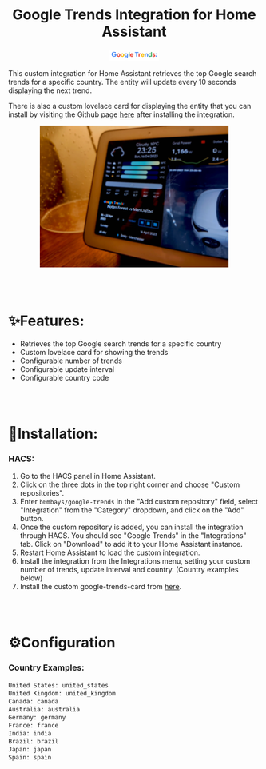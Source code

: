 # <center>Google Trends Integration for Home Assistant </center>

<p align="center">
  <img src="custom_components/google_trends/www/google-trends-logo.png" width=20% height=20%>


This custom integration for Home Assistant retrieves the top Google search trends for a specific country. The entity will update every 10 seconds displaying the next trend.

There is also a custom lovelace card for displaying the entity that you can install by visiting the Github page [here](https://github.com/b0mbays/google-trends-card) after installing the integration.

<p align="center">
  <img src="images/demo.png" width=75% height=75%>
</p>
<br/><br/>

✨**Features:**
============

- Retrieves the top Google search trends for a specific country
- Custom lovelace card for showing the trends
- Configurable number of trends
- Configurable update interval
- Configurable country code

<br/><br/>

🚀**Installation:**
============

### **HACS:**

1. Go to the HACS panel in Home Assistant.
2. Click on the three dots in the top right corner and choose "Custom repositories".
3. Enter `b0mbays/google-trends` in the "Add custom repository" field, select "Integration" from the "Category" dropdown, and click on the "Add" button.
4. Once the custom repository is added, you can install the integration through HACS. You should see "Google Trends" in the "Integrations" tab. Click on "Download" to add it to your Home Assistant instance.
5. Restart Home Assistant to load the custom integration.
6. Install the integration from the Integrations menu, setting your custom number of trends, update interval and country. (Country examples below)
7. Install the custom google-trends-card from [here](https://github.com/b0mbays/google-trends-card).

<br/><br/>

⚙️**Configuration**
============

### **Country Examples:**

```
United States: united_states
United Kingdom: united_kingdom
Canada: canada
Australia: australia
Germany: germany
France: france
India: india
Brazil: brazil
Japan: japan
Spain: spain
```